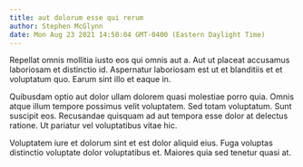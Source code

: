 ```yaml
---
title: aut dolorum esse qui rerum
author: Stephen McGlynn
date: Mon Aug 23 2021 14:50:04 GMT-0400 (Eastern Daylight Time)
---
```

Repellat omnis mollitia iusto eos qui omnis aut a. Aut ut placeat accusamus laboriosam et distinctio id. Aspernatur laboriosam est ut et blanditiis et et voluptatum quo. Earum sint illo et eaque in.

 Quibusdam optio aut dolor ullam dolorem quasi molestiae porro quia. Omnis atque illum tempore possimus velit voluptatem. Sed totam voluptatum. Sunt suscipit eos. Recusandae quisquam ad aut tempora esse dolor at delectus ratione. Ut pariatur vel voluptatibus vitae hic.

 Voluptatem iure et dolorum sint et est dolor aliquid eius. Fuga voluptas distinctio voluptate dolor voluptatibus et. Maiores quia sed tenetur quasi at.
